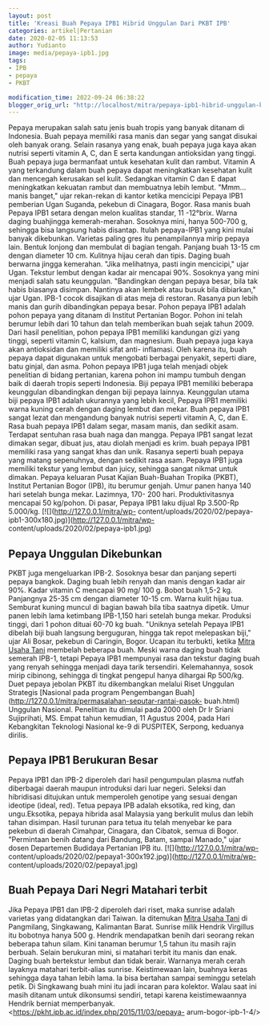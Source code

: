 ```yaml
---
layout: post
title: 'Kreasi Buah Pepaya IPB1 Hibrid Unggulan Dari PKBT IPB'
categories: artikel|Pertanian
date: 2020-02-05 11:13:53
author: Yudianto
image: media/pepaya-ipb1.jpg
tags:
- IPB
- pepaya
- PKBT

modification_time: 2022-09-24 06:38:22
blogger_orig_url: "http://localhost/mitra/pepaya-ipb1-hibrid-unggulan-kreasi.html"
---
```


Pepaya merupakan salah satu jenis buah tropis yang banyak ditanam di
Indonesia. Buah pepaya memiliki rasa manis dan segar yang sangat disukai oleh
banyak orang. Selain rasanya yang enak, buah pepaya juga kaya akan nutrisi
seperti vitamin A, C, dan E serta kandungan antioksidan yang tinggi. Buah
pepaya juga bermanfaat untuk kesehatan kulit dan rambut. Vitamin A yang
terkandung dalam buah pepaya dapat meningkatkan kesehatan kulit dan mencegah
kerusakan sel kulit. Sedangkan vitamin C dan E dapat meningkatkan kekuatan
rambut dan membuatnya lebih lembut. "Mmm... manis banget," ujar rekan-rekan di
kantor ketika mencicipi Pepaya IPB1 pemberian Ugan Suganda, pekebun di
Cinagara, Bogor. Rasa manis buah Pepaya IPB1 setara dengan melon kualitas
standar, 11 -12°brix. Warna daging buahjingga kemerah-merahan. Sosoknya mini,
hanya 500-700 g, sehingga bisa langsung habis disantap. Itulah pepaya-IPB1
yang kini mulai banyak dikebunkan. Varietas paling gres itu penampilannya
mirip pepaya lain. Bentuk lonjong dan membulat di bagian tengah. Panjang buah
13-15 cm dengan diameter 10 cm. Kulitnya hijau cerah dan tipis. Daging buah
berwarna jingga kemerahan. "Jika melihatnya, pasti ingin mencicipi," ujar
Ugan. Tekstur lembut dengan kadar air mencapai 90%. Sosoknya yang mini menjadi
salah satu keunggulan. "Bandingkan dengan pepaya besar, bila tak habis
biasanya disimpan. Nantinya akan lembek atau busuk bila dibiarkan," ujar Ugan.
IPB-1 cocok disajikan di atas meja di restoran. Rasanya pun lebih manis dan
gurih dibandingkan pepaya besar. Pohon pepaya IPB1 adalah pohon pepaya yang
ditanam di Institut Pertanian Bogor. Pohon ini telah berumur lebih dari 10
tahun dan telah memberikan buah sejak tahun 2009. Dari hasil penelitian, pohon
pepaya IPB1 memiliki kandungan gizi yang tinggi, seperti vitamin C, kalsium,
dan magnesium. Buah pepaya juga kaya akan antioksidan dan memiliki sifat anti-
inflamasi. Oleh karena itu, buah pepaya dapat digunakan untuk mengobati
berbagai penyakit, seperti diare, batu ginjal, dan asma. Pohon pepaya IPB1
juga telah menjadi objek penelitian di bidang pertanian, karena pohon ini
mampu tumbuh dengan baik di daerah tropis seperti Indonesia. Biji pepaya IPB1
memiliki beberapa keunggulan dibandingkan dengan biji pepaya lainnya.
Keunggulan utama biji pepaya IPB1 adalah ukurannya yang lebih kecil, Pepaya
IPB1 memiliki warna kuning cerah dengan daging lembut dan mekar. Buah pepaya
IPB1 sangat lezat dan mengandung banyak nutrisi seperti vitamin A, C, dan E.
Rasa buah pepaya IPB1 dalam segar, masam manis, dan sedikit asam. Terdapat
sentuhan rasa buah naga dan mangga. Pepaya IPB1 sangat lezat dimakan segar,
dibuat jus, atau diolah menjadi es krim. buah pepaya IPB1 memiliki rasa yang
sangat khas dan unik. Rasanya seperti buah pepaya yang matang sepenuhnya,
dengan sedikit rasa asam. Pepaya IPB1 juga memiliki tekstur yang lembut dan
juicy, sehingga sangat nikmat untuk dimakan. Pepaya keluaran Pusat Kajian
Buah-Buahan Tropika (PKBT), Institut Pertanian Bogor (IPB), itu berumur
genjah. Umur panen hanya 140 hari setelah bunga mekar. Lazimnya, 170- 200
hari. Produktivitasnya mencapai 50 kg/pohon. Di pasar, Pepaya IPB1 laku dijual
Rp 3.500-Rp 5.000/kg. [![](http://127.0.0.1/mitra/wp-
content/uploads/2020/02/pepaya-ipb1-300x180.jpg)](http://127.0.0.1/mitra/wp-
content/uploads/2020/02/pepaya-ipb1.jpg)

## Pepaya Unggulan Dikebunkan

PKBT juga mengeluarkan IPB-2. Sosoknya besar dan panjang seperti pepaya
bangkok. Daging buah lebih renyah dan manis dengan kadar air 90%. Kadar
vitamin C mencapai 90 mg/ 100 g. Bobot buah 1,5-2 kg. Panjangnya 25-35 cm
dengan diameter 10-15 cm. Warna kulit hijau tua. Semburat kuning muncul di
bagian bawah bila tiba saatnya dipetik. Umur panen lebih lama ketimbang
IPB-1,150 hari setelah bunga mekar. Produksi tinggi, dari 1 pohon dituai 60-70
kg buah. "Uniknya setelah Pepaya IPB1 dibelah biji buah langsung berguguran,
hingga tak repot melepaskan biji," ujar Ali Bosar, pekebun di Caringin, Bogor.
Ucapan itu terbukti, ketika [Mitra Usaha Tani](http://127.0.0.1/mitra)
membelah beberapa buah. Meski warna daging buah tidak semerah IPB-1, tetapi
Pepaya IPB1 mempunyai rasa dan tekstur daging buah yang renyah sehingga
menjadi daya tarik tersendiri. Kelemahannya, sosok mirip cibinong, sehingga di
tingkat pengepul hanya dihargai Rp 500/kg. Duet pepaya jebolan PKBT itu
dikembangkan melalui Riset Unggulan Strategis [Nasional pada program
Pengembangan Buah](http://127.0.0.1/mitra/permasalahan-seputar-rantai-pasok-
buah.html) Unggulan Nasional. Penelitian itu dimulai pada 2000 oleh Dr Ir
Sriani Sujiprihati, MS. Empat tahun kemudian, 11 Agustus 2004, pada Hari
Kebangkitan Teknologi Nasional ke-9 di PUSPITEK, Serpong, keduanya dirilis.

## Pepaya IPB1 Berukuran Besar

Pepaya IPB1 dan IPB-2 diperoleh dari hasil pengumpulan plasma nutfah
diberbagai daerah maupun introduksi dari luar negeri. Seleksi dan hibridisasi
ditujukan untuk memperoleh genotipe yang sesuai dengan ideotipe (ideal, red).
Tetua pepaya IPB adalah eksotika, red king, dan ungu.Eksotika, pepaya hibrida
asal Malaysia yang berkulit mulus dan lebih tahan disimpan. Hasil turunan para
tetua itu telah menyebar ke para pekebun di daerah Cimahpar, Cinagara, dan
Cibatok, semua di Bogor. "Permintaan benih datang dari Bandung, Batam, sampai
Manado," ujar dosen Departemen Budidaya Pertanian IPB itu.
[![](http://127.0.0.1/mitra/wp-
content/uploads/2020/02/pepaya1-300x192.jpg)](http://127.0.0.1/mitra/wp-
content/uploads/2020/02/pepaya1.jpg)

## Buah Pepaya Dari Negri Matahari terbit

Jika Pepaya IPB1 dan IPB-2 diperoleh dari riset, maka sunrise adalah varietas
yang didatangkan dari Taiwan. Ia ditemukan [Mitra Usaha
Tani](http://127.0.0.1/mitra) di Pangmilang, Singkawang, Kalimantan Barat.
Sunrise milik Hendrik Virgillus itu bobotnya hanya 500 g. Hendrik mendapatkan
benih dari seorang rekan beberapa tahun silam. Kini tanaman berumur 1,5 tahun
itu masih rajin berbuah. Selain berukuran mini, si matahari terbit itu manis
dan enak. Daging buah bertekstur lembut dan tidak berair. Warnanya merah cerah
layaknya matahari terbit-alias sunrise. Keistimewaan lain, buahnya keras
sehingga daya tahan lebih lama. Ia bisa bertahan sampai seminggu setelah
petik. Di Singkawang buah mini itu jadi incaran para kolektor. Walau saat ini
masih ditanam untuk dikonsumsi sendiri, tetapi karena keistimewaannya Hendrik
berniat memperbanyak. <https://pkht.ipb.ac.id/index.php/2015/11/03/pepaya-
arum-bogor-ipb-1-4/>


